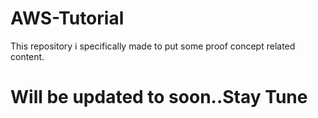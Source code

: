 # AWS-Tutorial
This repository i specifically made to put some proof concept related content.
# Will be updated to soon..Stay Tune
